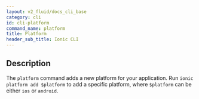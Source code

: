 ```yaml
---
layout: v2_fluid/docs_cli_base
category: cli
id: cli-platform
command_name: platform
title: Platform
header_sub_title: Ionic CLI
---
```


## Description

The `platform` command adds a new platform for your application. Run `ionic platform add $platform` to add a specific platform, where `$platform` can be either `ios` or `android`.
